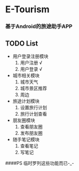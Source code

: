 # E-Tourism
### 基于Android的旅途助手APP

## TODO List
* 用户登录注册模块
	1. 用户注册 √
	2. 用户登录 √
* 城市相关模块
	1. 城市天气
	2. 城市景区推荐
	3. 周边
* 旅途计划模块
	1. 设置旅行计划
	2. 旅行计划查看
* 朋友圈模块
	1. 查看朋友圈
	2. 发布朋友圈
* 随手笔记模块
	1. 查看笔记
	2. 写笔记

####PS
临时罗列这些功能而已-_-
